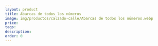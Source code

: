 ```yaml
---
layout: product
title: Abarcas de todos los números
image: img/productos/calzado-calle/Abarcas de todos los números.webp
price: 
tags: 
description: 
order: 0
---
```

